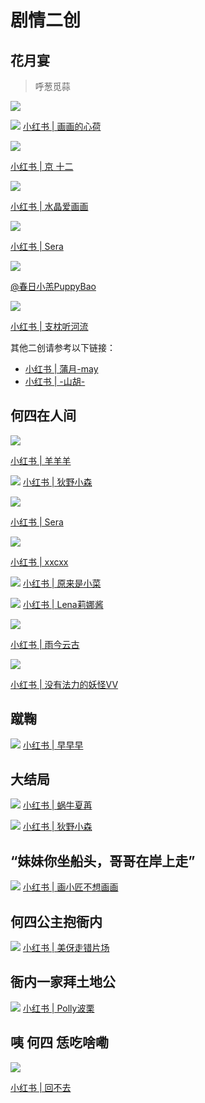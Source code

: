 # 剧情二创


## 花月宴

> 呼葱觅蒜

![](/image/team/role/huhu.jpg)

![](/image/team/role/huayue1.jpg)
[小红书 | 画画的心荷](http://xhslink.com/IlkPNk)

![](/image/team/role/huayue2.jpg)

[小红书 | 京 十二](http://xhslink.com/YHlPNk)


![](/image/team/role/huayueyan1-min.jpg)

[小红书 | 水晶爱画画](http://xhslink.com/kSF2Mk)

![](/image/team/role/huayueyan2-min.jpg)

[小红书 | Sera](http://xhslink.com/QQLhNk)

![](/image/team/role/hesi15-min.jpg)

[@春日小羔PuppyBao](https://m.weibo.cn/6691230486/4786182947342018)

![](/image/team/role/hesi16-min.jpg)

[小红书 | 支枕听河流](http://xhslink.com/lSljNk)

其他二创请参考以下链接：
* [小红书 | 蒲月-may](http://xhslink.com/ttDONk)
* [小红书 | -山胡-](http://xhslink.com/P1HONk)


## 何四在人间

![](/image/team/role/huayueyan3-min.jpg)

[小红书 | 羊羊羊](http://xhslink.com/B67gNk)

![](/image/team/role/huayueyan4-min.jpg)
[小红书 | 狄野小森](http://xhslink.com/hFa2Mk)

![](/image/team/role/hesi5-min.jpg)

[小红书 | Sera](http://xhslink.com/QQLhNk)

![](/image/team/role/hesi4-min.jpg)

[小红书 | xxcxx](http://xhslink.com/k2QhNk)

![](/image/team/role/hesi1-min.jpg)
[小红书 | 原来是小菜](http://xhslink.com/2uOgNk)


![](/image/team/role/hesi2-min.jpg)
[小红书 | Lena莉娜酱](http://xhslink.com/xn1gNk)

![](/image/team/role/hesi9-min.jpg)

[小红书 | 雨今云古](http://xhslink.com/H7bjNk)

![](/image/team/role/hesi11-min.jpg)

[小红书 | 没有法力的妖怪VV](http://xhslink.com/rZruNk)


## 蹴鞠

![](/image/team/role/cuju-min.jpg)
[小红书 | 早早早](http://xhslink.com/bal2Mk)

## 大结局

![](/image/team/role/qun3-min.jpg)
[小红书 | 蜗牛夏苒](http://xhslink.com/xOH4Nk)

![](/image/team/role/sanfeng2-min.jpg)
[小红书 | 狄野小森](http://xhslink.com/Ity5Nk)

## “妹妹你坐船头，哥哥在岸上走”

![](/image/team/role/sanfeng1-min.jpg)
[小红书 | 画小匠不想画画](http://xhslink.com/Umj5Nk)


## 何四公主抱衙内

![](/image/team/role/hesiyanei3-min.jpg)
[小红书 | 美伢走错片场](http://xhslink.com/sYI2Mk)

## 衙内一家拜土地公

![](/image/team/role/hesiyanei4-min.jpg)
[小红书 | Polly波栗](http://xhslink.com/DUfuNk)

## 咦 何四 恁吃啥嘞
![](/image/team/role/hesiyanei1-min.jpg)

[小红书 | 回不去](http://xhslink.com/3RlpNk)



